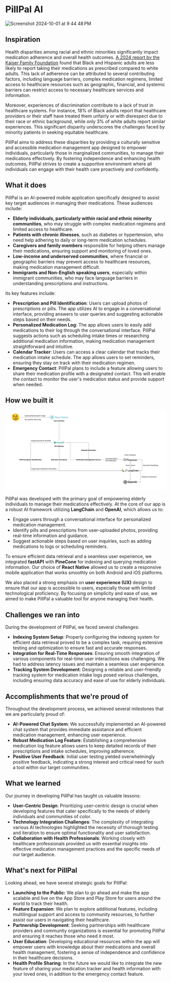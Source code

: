 # PillPal AI  
![Screenshot 2024-10-01 at 9 44 48 PM](https://github.com/user-attachments/assets/2ec7adb2-5c43-4f19-98cd-8db76277c1c9)

## Inspiration
Health disparities among racial and ethnic minorities significantly impact medication adherence and overall health outcomes. [A 2024 report by the Kaiser Family Foundation](https://www.kff.org/racial-equity-and-health-policy/issue-brief/how-present-day-health-disparities-for-black-people-are-linked-to-past-policies-and-events/) found that Black and Hispanic adults are less likely to report taking their medications as prescribed compared to white adults. This lack of adherence can be attributed to several contributing factors, including language barriers, complex medication regimens, limited access to healthcare resources such as geographic, financial, and systemic barriers can restrict access to necessary healthcare services and information.

Moreover, experiences of discrimination contribute to a lack of trust in healthcare systems. For instance, 18% of Black adults report that healthcare providers or their staff have treated them unfairly or with disrespect due to their race or ethnic background, while only 3% of white adults report similar experiences. This significant disparity underscores the challenges faced by minority patients in seeking equitable healthcare.

PillPal aims to address these disparities by providing a culturally sensitive and accessible medication management app designed to empower individuals, particularly those in marginalized communities, to manage their medications effectively. By fostering independence and enhancing health outcomes, PillPal strives to create a supportive environment where all individuals can engage with their health care proactively and confidently.

## What it does
PillPal is an AI-powered mobile application specifically designed to assist key target audiences in managing their medications. These audiences include:
- **Elderly individuals, particularly within racial and ethnic minority communities**, who may struggle with complex medication regimens and limited access to healthcare.
- **Patients with chronic illnesses**, such as diabetes or hypertension, who need help adhering to daily or long-term medication schedules.
- **Caregivers and family members** responsible for helping others manage their medications, ensuring support and monitoring of loved ones.
- **Low-income and underserved communities**, where financial or geographic barriers may prevent access to healthcare resources, making medication management difficult.
- **Immigrants and Non-English speaking users**, especially within immigrant communities, who may face language barriers in understanding prescriptions and instructions.

Its key features include:
- **Prescription and Pill Identification**: Users can upload photos of prescriptions or pills. The app utilizes AI to engage in a conversational interface, providing answers to user queries and suggesting actionable steps based on their needs.
- **Personalized Medication Log**: The app allows users to easily add medications to their log through the conversational interface. PillPal suggests actions such as scheduling intake times or researching additional medication information, making medication management straightforward and intuitive.
- **Calendar Tracker**: Users can access a clear calendar that tracks their medication intake schedule. The app allows users to set reminders, ensuring they stay on track with their medication regimen.
- **Emergency Contact**: PillPal plans to include a feature allowing users to share their medication profile with a designated contact. This will enable the contact to monitor the user's medication status and provide support when needed.

## How we built it
![](/frontend/PillPalAI-techmap.jpg)

PillPal was developed with the primary goal of empowering elderly individuals to manage their medications effectively. At the core of our app is a robust AI framework utilizing **LangChain** and **OpenAI**, which allows us to:

- Engage users through a conversational interface for personalized medication management.
- Identify pills and prescriptions from user-uploaded photos, providing real-time information and guidance.
- Suggest actionable steps based on user inquiries, such as adding medications to logs or scheduling reminders.

To ensure efficient data retrieval and a seamless user experience, we integrated **fastAPI** with **PineCone** for indexing and querying medication information. Our choice of **React Native** allowed us to create a responsive mobile application that works smoothly on both Android and iOS platforms.

We also placed a strong emphasis on **user experience (UX)** design to ensure that our app is accessible to users, especially those with limited technological proficiency. By focusing on simplicity and ease of use, we aimed to make PillPal a valuable tool for anyone managing their health.

## Challenges we ran into
During the development of PillPal, we faced several challenges:
- **Indexing System Setup**: Properly configuring the indexing system for efficient data retrieval proved to be a complex task, requiring extensive testing and optimization to ensure fast and accurate responses.
- **Integration for Real-Time Responses**: Ensuring smooth integration of various components for real-time user interactions was challenging. We had to address latency issues and maintain a seamless user experience.
- **Tracking System Development**: Designing a reliable and user-friendly tracking system for medication intake logs posed various challenges, including ensuring data accuracy and ease of use for elderly individuals.

## Accomplishments that we're proud of
Throughout the development process, we achieved several milestones that we are particularly proud of:
- **AI-Powered Chat System**: We successfully implemented an AI-powered chat system that provides immediate assistance and efficient medication management, enhancing user experience.
- **Robust Medication Log Feature**: Establishing a comprehensive medication log feature allows users to keep detailed records of their prescriptions and intake schedules, improving adherence.
- **Positive User Feedback**: Initial user testing yielded overwhelmingly positive feedback, indicating a strong interest and critical need for such a tool within our target communities.

## What we learned
Our journey in developing PillPal has taught us valuable lessons:
- **User-Centric Design**: Prioritizing user-centric design is crucial when developing features that cater specifically to the needs of elderly individuals and communities of color.
- **Technology Integration Challenges**: The complexity of integrating various AI technologies highlighted the necessity of thorough testing and iteration to ensure optimal functionality and user satisfaction.
- **Collaboration with Health Professionals**: Working closely with healthcare professionals provided us with essential insights into effective medication management practices and the specific needs of our target audience.

## What's next for PillPal
Looking ahead, we have several strategic goals for PillPal:
- **Launching to the Public:** We plan to go ahead and make the app scalable and live on the App Store and Play Store for users around the world to track their health. 
- **Feature Expansion**: We plan to explore additional features, including multilingual support and access to community resources, to further assist our users in navigating their healthcare.
- **Partnership Development**: Seeking partnerships with healthcare providers and community organizations is essential for promoting PillPal and ensuring it reaches those who need it most.
- **User Education**: Developing educational resources within the app will empower users with knowledge about their medications and overall health management, fostering a sense of independence and confidence in their healthcare decisions.
- **Health Profile Sharing**: In the future we would like to integrate the new feature of sharing your medication tracker and health information with your loved ones, in addition to the emergency contact feature. 
